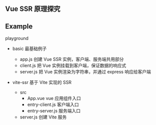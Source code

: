 ## Vue SSR 原理探究


## Example

playground

- basic 最基础例子
  - app.js 创建 Vue SSR 实例，客户端、服务端共用部分
  - client.js 把 Vue 实例挂载到客户端，保证数据的响应式
  - server.js 把 Vue 实例渲染为字符串，并通过 express 响应给客户端


- vite-ssr 基于 Vite 实现的 SSR
  - src
    - App.vue vue 应用组件入口
    - entry-client.js 客户端入口
    - entry-server.js 服务端入口
  - server.js 创建 Vite 服务

